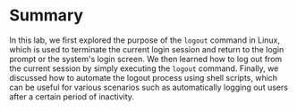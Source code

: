 # Summary

In this lab, we first explored the purpose of the `logout` command in Linux, which is used to terminate the current login session and return to the login prompt or the system's login screen. We then learned how to log out from the current session by simply executing the `logout` command. Finally, we discussed how to automate the logout process using shell scripts, which can be useful for various scenarios such as automatically logging out users after a certain period of inactivity.
